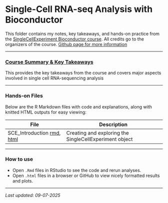 # Single-Cell RNA-seq Analysis with Bioconductor

This folder contains my notes, key takeaways, and hands-on practice from the [SingleCellExperiment Bioconductor course](https://www.singlecellcourse.org/scrna-seq-analysis-with-bioconductor.html). All credits go to the organizers of the course.
[Github page for more information](https://github.com/cellgeni/scRNA.seq.course)

---

### [Course Summary & Key Takeaways]()
This provides the key takeaways from the course and covers major aspects involved in single cell RNA-sequencing analysis

---

### Hands-on Files

Below are the R Markdown files with code and explanations, along with knitted HTML outputs for easy viewing:

| File                  | Description                                   |
|-----------------------|-----------------------------------------------|
| SCE_Introduction [rmd](Intro_SingleCellExpreiment_class.Rmd), [html](Intro_SingleCellExpreiment_class.nb.html) | Creating and exploring the SingleCellExperiment object |

---

### How to use

- Open `.Rmd` files in RStudio to see the code and rerun analyses.
- Open `.html` files in a browser or GitHub to view nicely formatted results and plots.

---

*Last updated: 09-07-2025*
